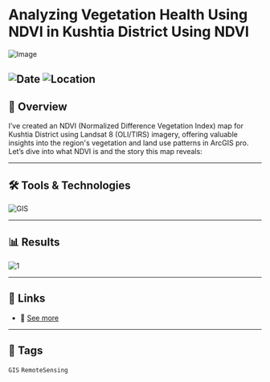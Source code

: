 # Analyzing Vegetation Health Using NDVI in Kushtia District Using NDVI 

![Image](https://framerusercontent.com/images/8VbqtxAPYhPNn6bJGjsfzpfdhQw.png?width=859&height=900)  

![Date](https://img.shields.io/badge/25/12/2024-25/12/2024-blue) 
![Location](https://img.shields.io/badge/Location-Rajshahi-green) 
---

## 📝 Overview
I’ve created an NDVI (Normalized Difference Vegetation Index) map for Kushtia District using Landsat 8 (OLI/TIRS) imagery, offering valuable insights into the region's vegetation and land use patterns in ArcGIS pro. Let’s dive into what NDVI is and the story this map reveals:

---

## 🛠️ Tools & Technologies
![GIS](https://img.shields.io/badge/GIS-ArcGIS-green) 

---

## 📊 Results

![1](https://framerusercontent.com/images/8VbqtxAPYhPNn6bJGjsfzpfdhQw.png?width=859&height=900)    

---

## 📎 Links
- 🔗 [See more](https://www.linkedin.com/posts/imtiajiqbalmahfuj_ndvi-remotesensing-gis-activity-7276985938080096256-EOBf?utm_source=share&utm_medium=member_desktop)  

---

## 🔖 Tags
`GIS` `RemoteSensing`
